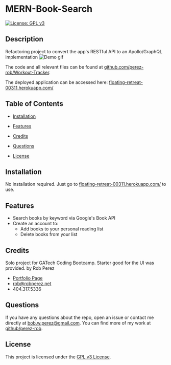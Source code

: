 # MERN-Book-Search

[![License: GPL v3](https://img.shields.io/badge/License-GPLv3-blue.svg)](https://www.gnu.org/licenses/gpl-3.0)

## Description

Refactoring project to convert the app's RESTful API to an Apollo/GraphQL implementation
![Demo gif](./client/public/demo.gif)

The code and all relevant files can be found at [github.com/perez-rob/Workout-Tracker](https://github.com/perez-rob/Workout-Tracker).

The deployed application can be accessed here: [floating-retreat-00311.herokuapp.com/](https://workout-tracker-robperez.herokuapp.com/)

## Table of Contents

- [Installation](#installation)

- [Features](#features)

- [Credits](#credits)

- [Questions](#questions)

- [License](#license)

## Installation

No installation required. Just go to [floating-retreat-00311.herokuapp.com/](https://workout-tracker-robperez.herokuapp.com/) to use.

## Features

- Search books by keyword via Google's Book API
- Create an account to:
  - Add books to your personal reading list
  - Delete books from your list

## Credits

Solo project for GATech Coding Bootcamp. Starter good for the UI was provided.
by Rob Perez

- [Portfolio Page](https://www.robperez.net)
- rob@robperez.net
- 404.317.5336

## Questions

If you have any questions about the repo, open an issue or contact me directly at bob.w.perez@gmail.com. You can find more of my work at [github/perez-rob](https://github.com/perez-rob).

## License

This project is licensed under the [GPL v3 License](https://www.gnu.org/licenses/gpl-3.0).

